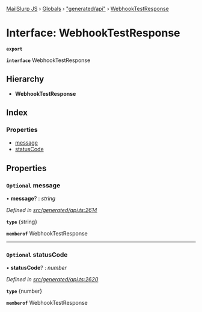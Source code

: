 [MailSlurp JS](../README.md) › [Globals](../globals.md) › ["generated/api"](../modules/_generated_api_.md) › [WebhookTestResponse](_generated_api_.webhooktestresponse.md)

# Interface: WebhookTestResponse

**`export`** 

**`interface`** WebhookTestResponse

## Hierarchy

* **WebhookTestResponse**

## Index

### Properties

* [message](_generated_api_.webhooktestresponse.md#optional-message)
* [statusCode](_generated_api_.webhooktestresponse.md#optional-statuscode)

## Properties

### `Optional` message

• **message**? : *string*

*Defined in [src/generated/api.ts:2614](https://github.com/mailslurp/mailslurp-client-ts-js/blob/e9348f1/src/generated/api.ts#L2614)*

**`type`** {string}

**`memberof`** WebhookTestResponse

___

### `Optional` statusCode

• **statusCode**? : *number*

*Defined in [src/generated/api.ts:2620](https://github.com/mailslurp/mailslurp-client-ts-js/blob/e9348f1/src/generated/api.ts#L2620)*

**`type`** {number}

**`memberof`** WebhookTestResponse
